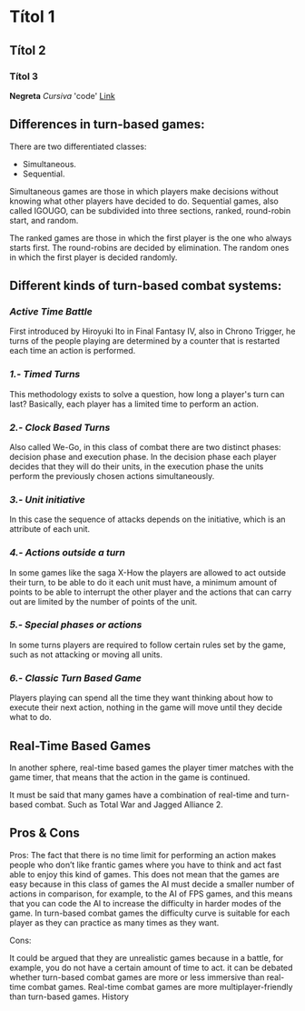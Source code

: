 # Títol 1
## Títol 2
### Títol 3
**Negreta** _Cursiva_ 'code'
[Link](https://google.com)

## Differences in turn-based games:

There are two differentiated classes:
- Simultaneous.
- Sequential.

Simultaneous games are those in which players make decisions without knowing what other players have decided to do.
Sequential games, also called IGOUGO, can be subdivided into three sections, ranked, round-robin start, and random.

The ranked games are those in which the first player is the one who always starts first.
The round-robins are decided by elimination.
The random ones in which the first player is decided randomly.

## Different kinds of turn-based combat systems:

### _Active Time Battle_
First introduced by Hiroyuki Ito in Final Fantasy IV, also in Chrono Trigger, he turns of the people playing are determined by a counter that is restarted each time an action is performed.

### _1.- Timed Turns_
This methodology exists to solve a question, how long a player's turn can last? Basically, each player has a limited time to perform an action.

### _2.- Clock Based Turns_
Also called We-Go, in this class of combat there are two distinct phases: decision phase and execution phase. In the decision phase each player decides that they will do their units, in the execution phase the units perform the previously chosen actions simultaneously.

### _3.- Unit initiative_
In this case the sequence of attacks depends on the initiative, which is an attribute of each unit.

### _4.- Actions outside a turn_
In some games like the saga X-How the players are allowed to act outside their turn, to be able to do it each unit must have, a minimum amount of points to be able to interrupt the other player and the actions that can carry out are limited by the number of points of the unit.

### _5.- Special phases or actions_
In some turns players are required to follow certain rules set by the game, such as not attacking or moving all units.

### _6.- Classic Turn Based Game_
Players playing can spend all the time they want thinking about how to execute their next action, nothing in the game will move until they decide what to do.

## Real-Time Based Games

In another sphere, real-time based games the player timer matches with the game timer, that means that the action in the game is continued.

It must be said that many games have a combination of real-time and turn-based combat. Such as Total War and Jagged Alliance 2.

## Pros & Cons

Pros:
The fact that there is no time limit for performing an action makes people who don’t like frantic games where you have to think and act fast able to enjoy this kind of games.
This does not mean that the games are easy because in this class of games the AI must decide a smaller number of actions in comparison, for example, to the AI of FPS games, and this means that you can code the AI to increase the difficulty in harder modes of the game.
In turn-based combat games the difficulty curve is suitable for each player as they can practice as many times as they want.

Cons:

It could be argued that they are unrealistic games because in a battle, for example, you do not have a certain amount of time to act.
it can be debated whether turn-based combat games are more or less immersive than real-time combat games.
Real-time combat games are more multiplayer-friendly than turn-based games.
History
